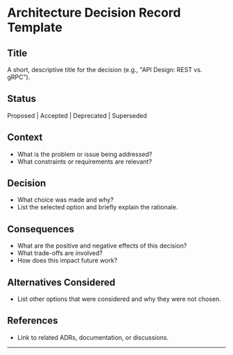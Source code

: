 # Architecture Decision Record Template

## Title
A short, descriptive title for the decision (e.g., "API Design: REST vs. gRPC").

## Status
Proposed | Accepted | Deprecated | Superseded

## Context
- What is the problem or issue being addressed?
- What constraints or requirements are relevant?

## Decision
- What choice was made and why?
- List the selected option and briefly explain the rationale.

## Consequences
- What are the positive and negative effects of this decision?
- What trade-offs are involved?
- How does this impact future work?

## Alternatives Considered
- List other options that were considered and why they were not chosen.

## References
- Link to related ADRs, documentation, or discussions.

---
